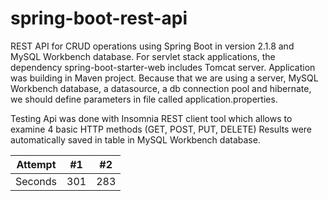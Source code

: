 # spring-boot-rest-api


REST API for CRUD operations using Spring Boot in version 2.1.8 and MySQL Workbench database. For servlet stack applications, the 
dependency spring-boot-starter-web includes Tomcat server. Application was building in Maven project. Because that we are using a server, 
MySQL Workbench database, a datasource, a db connection pool and hibernate, we should define parameters in file called 
application.properties.


Testing Api was done with Insomnia REST client tool which allows to examine 4 basic HTTP methods (GET, POST, PUT, DELETE)
Results were automatically saved in table in MySQL Workbench database.


| Attempt | #1 | #2 |
| :---: | :---: | :---: |
| Seconds | 301 | 283 |
